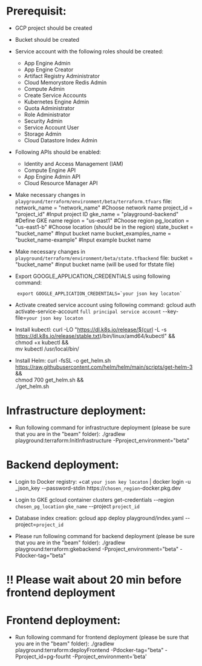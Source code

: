 <!--
    Licensed to the Apache Software Foundation (ASF) under one
    or more contributor license agreements.  See the NOTICE file
    distributed with this work for additional information
    regarding copyright ownership.  The ASF licenses this file
    to you under the Apache License, Version 2.0 (the
    "License"); you may not use this file except in compliance
    with the License.  You may obtain a copy of the License at

      http://www.apache.org/licenses/LICENSE-2.0

    Unless required by applicable law or agreed to in writing,
    software distributed under the License is distributed on an
    "AS IS" BASIS, WITHOUT WARRANTIES OR CONDITIONS OF ANY
    KIND, either express or implied.  See the License for the
    specific language governing permissions and limitations
    under the License.
-->

# Prerequisit:

* GCP project should be created
* Bucket should be created
* Service account with the following roles should be created:
   - App Engine Admin
   - App Engine Creator
   - Artifact Registry Administrator
   - Cloud Memorystore Redis Admin
   - Compute Admin
   - Create Service Accounts
   - Kubernetes Engine Admin
   - Quota Administrator
   - Role Administrator
   - Security Admin
   - Service Account User
   - Storage Admin
   - Cloud Datastore Index Admin
* Following APIs should be enabled:
   - Identity and Access Management (IAM)
   - Compute Engine API
   - App Engine Admin API
   - Cloud Resource Manager API

* Make necessary changes in `playground/terraform/environment/beta/terraform.tfvars` file:
network_name         = "network_name"         #Choose network name
project_id           = "project_id"      #Input project ID
gke_name             = "playground-backend" #Define GKE name
region               = "us-east1"           #Choose region
pg_location          = "us-east1-b"         #Choose location (should be in the region)
state_bucket         = "bucket_name"          #Input bucket name
bucket_examples_name = "bucket_name-example"  #Input example bucket name

* Make necessary changes in `playground/terraform/environment/beta/state.tfbackend` file:
bucket               = "bucket_name" #input bucket name (will be used for tfstate file)

* Export GOOGLE_APPLICATION_CREDENTIALS using following command:
```
    export GOOGLE_APPLICATION_CREDENTIALS=`your json key locaton`
```
* Activate created service account using following command:
    gcloud auth activate-service-account `full principal service account` --key-file=`your json key locaton`

* Install kubectl:
             curl -LO "https://dl.k8s.io/release/$(curl -L -s https://dl.k8s.io/release/stable.txt)/bin/linux/amd64/kubectl" &&\
             chmod +x kubectl &&\
             mv kubectl /usr/local/bin/
* Install Helm:
             curl -fsSL -o get_helm.sh https://raw.githubusercontent.com/helm/helm/main/scripts/get-helm-3 &&\
             chmod 700 get_helm.sh &&\
             ./get_helm.sh

# Infrastructure deployment:
* Run following command for infrastructure deployment (please be sure that you are in the "beam" folder):
./gradlew playground:terraform:InitInfrastructure -Pproject_environment="beta"

# Backend deployment:
* Login to Docker registry:
 +cat `your json key locaton` | docker login -u _json_key --password-stdin https://`chosen_region`-docker.pkg.dev

* Login to GKE
gcloud container clusters get-credentials --region `chosen_pg_location` `gke_name` --project `project_id`

* Database index creation:
gcloud app deploy playground/index.yaml --project=`project_id`

* Please run following command for backend deployment (please be sure that you are in the "beam" folder):
./gradlew playground:terraform:gkebackend -Pproject_environment="beta" -Pdocker-tag="beta"

# !! Please wait about 20 min before frontend deployment
# Frontend deployment:
* Run following command for frontend deployment (please be sure that you are in the "beam" folder):
./gradlew playground:terraform:deployFrontend -Pdocker-tag="beta" -Pproject_id=pg-fourht -Pproject_environment='beta'

